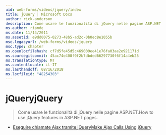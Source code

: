 ```yaml
---
uid: web-forms/videos/jquery/index
title: jQuery | Microsoft Docs
author: rick-anderson
description: Come usare le funzionalità di jQuery nelle pagine ASP.NET.
ms.author: riande
ms.date: 11/14/2011
ms.assetid: e9dd0075-0273-48b5-ad2c-0b0ec8e1055b
msc.legacyurl: /web-forms/videos/jquery
msc.type: chapter
ms.openlocfilehash: cf7d5fe45d5c469009ee41e76fa03ae2e921171d
ms.sourcegitcommit: 45ac74e400f9f2b7dbded66297730f6f14a4eb25
ms.translationtype: MT
ms.contentlocale: it-IT
ms.lasthandoff: 08/16/2018
ms.locfileid: "48254303"
---
```

<a name="jquery"></a><span data-ttu-id="60afc-103">jQuery</span><span class="sxs-lookup"><span data-stu-id="60afc-103">jQuery</span></span>
====================
> <span data-ttu-id="60afc-104">Come usare le funzionalità di jQuery nelle pagine ASP.NET.</span><span class="sxs-lookup"><span data-stu-id="60afc-104">How to use jQuery features in ASP.NET pages.</span></span>


- [<span data-ttu-id="60afc-105">Eseguire chiamate Ajax tramite jQuery</span><span class="sxs-lookup"><span data-stu-id="60afc-105">Make Ajax Calls Using jQuery</span></span>](how-do-i-make-ajax-calls-using-jquery.md)
